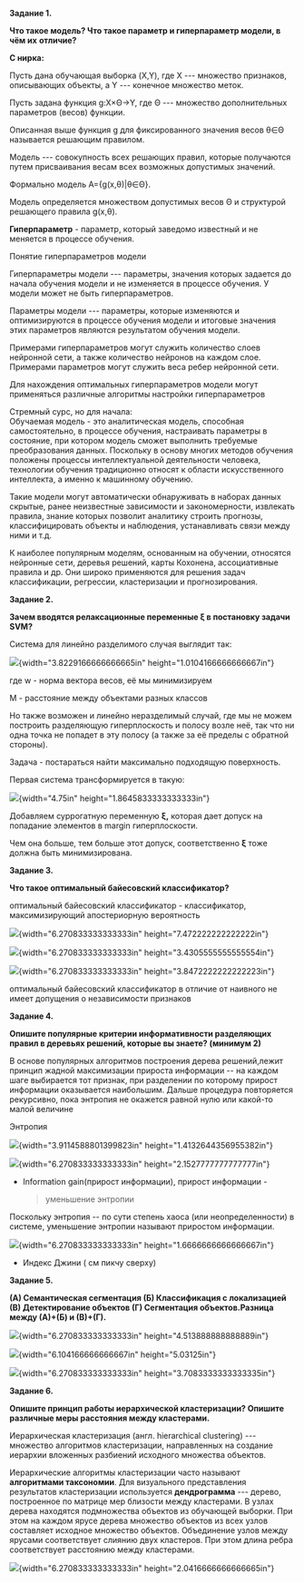 **Задание 1.**

**Что такое модель? Что такое параметр и гиперпараметр модели, в чём
их** **отличие?**

**С нирка:**

Пусть дана обучающая выборка (X,Y), где X --- множество признаков,
описывающих объекты, а Y --- конечное множество меток.

Пусть задана функция g:X×Θ→Y, где Θ --- множество дополнительных
параметров (весов) функции.

Описанная выше функция g для фиксированного значения весов θ∈Θ
называется решающим правилом.

Модель --- совокупность всех решающих правил, которые получаются путем
присваивания весам всех возможных допустимых значений.

Формально модель A={g(x,θ)\|θ∈Θ}.

Модель определяется множеством допустимых весов Θ и структурой решающего
правила g(x,θ).

**Гиперпараметр** - параметр, который заведомо известный и не меняется в
процессе обучения.

Понятие гиперпараметров модели

Гиперпараметры модели --- параметры, значения которых задается до начала
обучения модели и не изменяется в процессе обучения. У модели может не
быть гиперпараметров.

Параметры модели --- параметры, которые изменяются и оптимизируются в
процессе обучения модели и итоговые значения этих параметров являются
результатом обучения модели.

Примерами гиперпараметров могут служить количество слоев нейронной сети,
а также количество нейронов на каждом слое. Примерами параметров могут
служить веса ребер нейронной сети.

Для нахождения оптимальных гиперпараметров модели могут применяться
различные алгоритмы настройки гиперпараметров

Стремный сурс, но для начала:\
Обучаемая модель - это аналитическая модель, способная самостоятельно, в
процессе обучения, настраивать параметры в состояние, при котором модель
сможет выполнить требуемые преобразования данных. Поскольку в основу
многих методов обучения положены процессы интеллектуальной деятельности
человека, технологии обучения традиционно относят к области
искусственного интеллекта, а именно к машинному обучению.

Такие модели могут автоматически обнаруживать в наборах данных скрытые,
ранее неизвестные зависимости и закономерности, извлекать правила,
знание которых позволит аналитику строить прогнозы, классифицировать
объекты и наблюдения, устанавливать связи между ними и т.д.

К наиболее популярным моделям, основанным на обучении, относятся
нейронные сети, деревья решений, карты Кохонена, ассоциативные правила и
др. Они широко применяются для решения задач классификации, регрессии,
кластеризации и прогнозирования.

**Задание 2.**

**Зачем вводятся релаксационные переменные ξ в постановку задачи SVM?**

Система для линейно разделимого случая выглядит так:

![](./test//media/image9.png){width="3.8229166666666665in"
height="1.0104166666666667in"}

где w - норма вектора весов, её мы минимизируем

M - расстояние между объектами разных классов

Но также возможен и линейно неразделимый случай, где мы не можем
построить разделяющую гиперплоскость и полосу возле неё, так что ни одна
точка не попадет в эту полосу (а также за её пределы с обратной
стороны).

Задача - постараться найти максимально подходящую поверхность.

Первая система трансформируется в такую:

![](./test//media/image5.png){width="4.75in"
height="1.8645833333333333in"}

Добавляем суррогатную переменную **ξ,** которая дает допуск на попадание
элементов в margin гиперплоскости.

Чем она больше, тем больше этот допуск, соответственно **ξ** тоже должна
быть минимизирована.

**Задание 3.**

**Что такое оптимальный байесовский классификатор?**

оптимальный байесовский классификатор - классификатор, максимизирующий
апостериорную вероятность

![](./test//media/image12.png){width="6.270833333333333in"
height="7.472222222222222in"}

![](./test//media/image4.png){width="6.270833333333333in"
height="3.4305555555555554in"}

![](./test//media/image1.png){width="6.270833333333333in"
height="3.8472222222222223in"}

оптимальный байесовский классификатор в отличие от наивного не имеет
допущения о независимости признаков

**Задание 4.**

**Опишите популярные критерии информативности разделяющих правил в
деревьях решений, которые вы знаете? (минимум 2)**

В основе популярных алгоритмов построения дерева решений,лежит принцип
жадной максимизации прироста информации -- на каждом шаге выбирается тот
признак, при разделении по которому прирост информации оказывается
наибольшим. Дальше процедура повторяется рекурсивно, пока энтропия не
окажется равной нулю или какой-то малой величине

Энтропия

![](./test//media/image10.png){width="3.9114588801399823in"
height="1.4132644356955382in"}

![](./test//media/image7.png){width="6.270833333333333in"
height="2.1527777777777777in"}

-   Information gain(прирост информации), прирост информации -
    > уменьшение энтропии

Поскольку энтропия -- по сути степень хаоса (или неопределенности) в
системе, уменьшение энтропии называют приростом информации.

![](./test//media/image2.png){width="6.270833333333333in"
height="1.6666666666666667in"}

-   Индекс Джини ( см пикчу сверху)

**Задание 5.**

**(А) Семантическая сегментация (Б) Классификация с локализацией (В)
Детектирование объектов (Г) Сегментация объектов.Разница между (А)+(Б) и
(В)+(Г).**

![](./test//media/image3.png){width="6.270833333333333in"
height="4.513888888888889in"}

![](./test//media/image11.png){width="6.104166666666667in"
height="5.03125in"}

![](./test//media/image6.png){width="6.270833333333333in"
height="3.7083333333333335in"}

**Задание 6.**

**Опишите принцип работы иерархической кластеризации? Опишите различные
меры расстояния между кластерами.**

Иерархическая кластеризация (англ. hierarchical clustering) ---
множество алгоритмов кластеризации, направленных на создание иерархии
вложенных разбиений исходного множества объектов.

Иерархические алгоритмы кластеризации часто называют **алгоритмами
таксономии**. Для визуального представления результатов кластеризации
используется **дендрограмма** --- дерево, построенное по матрице мер
близости между кластерами. В узлах дерева находятся подмножества
объектов из обучающей выборки. При этом на каждом ярусе дерева множество
объектов из всех узлов составляет исходное множество объектов.
Объединение узлов между ярусами соответствует слиянию двух кластеров.
При этом длина ребра соответствует расстоянию между кластерами.

![](./test//media/image8.png){width="6.270833333333333in"
height="2.0416666666666665in"}

